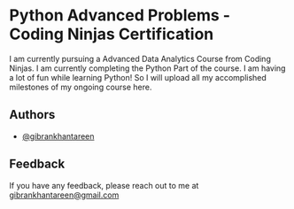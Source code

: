 # Python Advanced Problems - Coding Ninjas Certification

I am currently pursuing a Advanced Data Analytics Course from Coding Ninjas. I am currently completing the Python Part of the course. I am having a lot of fun while learning Python! So I will upload all my accomplished milestones of my ongoing course here.
## Authors

- [@gibrankhantareen](https://www.github.com/gibrankhantareen)


## Feedback

If you have any feedback, please reach out to me at gibrankhantareen@gmail.com
